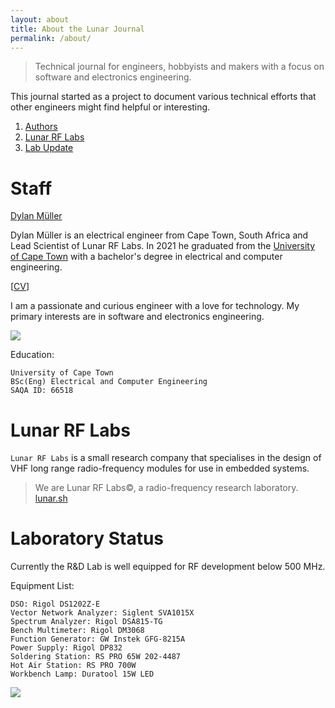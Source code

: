 ```yaml
---
layout: about
title: About the Lunar Journal
permalink: /about/
---
```


<script src="https://platform.linkedin.com/badges/js/profile.js"
async defer type="text/javascript"></script>
<meta name="robots" content="noindex">

> Technical journal for engineers, hobbyists and makers with a focus on
> software and electronics engineering. 

This journal started as a project to document various technical efforts that
other engineers might find helpful or interesting.

1. [Authors](#authors)
2. [Lunar RF Labs](#lunar-rf-labs)
3. [Lab Update](#lab-update)

# Staff

<div class="badge-base LI-profile-badge" data-locale="en_US" data-size="medium" data-theme="light"
data-type="VERTICAL" data-vanity="lunarjournal" data-version="v1"><a class="badge-base__link LI-simple-link"
href="https://za.linkedin.com/in/lunarjournal?trk=profile-badge">Dylan Müller</a></div>

Dylan Müller is an electrical engineer from Cape Town, South Africa and Lead Scientist of Lunar RF Labs. In 2021
he graduated from the
[University of Cape Town](https://www.uct.ac.za/)
with a bachelor's degree in electrical and computer engineering.

[[CV](https://lunarjournal.github.io/data/CV.pdf)]

I am a passionate and curious engineer with a love for technology.
My primary interests are in software and electronics engineering.

<img src="https://lunarjournal.github.io/images/personal/me_bw.jpeg" />

Education:

```
University of Cape Town
BSc(Eng) Electrical and Computer Engineering
SAQA ID: 66518
```

# Lunar RF Labs

`Lunar RF Labs` is a small research company that specialises in the
design of VHF long range radio-frequency modules for use in embedded
systems. 

> We are Lunar RF Labs©, a radio-frequency research laboratory. <br>
[lunar.sh](https://lunar.sh)

# Laboratory Status

Currently the R&D Lab is well equipped for RF development below 500 MHz.

Equipment List:

```
DSO: Rigol DS1202Z-E
Vector Network Analyzer: Siglent SVA1015X
Spectrum Analyzer: Rigol DSA815-TG
Bench Multimeter: Rigol DM3068
Function Generator: GW Instek GFG-8215A
Power Supply: Rigol DP832
Soldering Station: RS PRO 65W 202-4487
Hot Air Station: RS PRO 700W
Workbench Lamp: Duratool 15W LED
```

<img src="https://lunarjournal.github.io/images/personal/lab_latest.JPG" />

